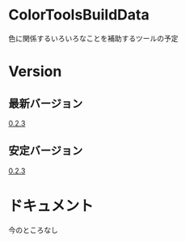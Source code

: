 # ColorToolsBuildData

色に関係するいろいろなことを補助するツールの予定

# Version
## 最新バージョン
[0.2.3](https://github.com/ayaha401/ColorToolsBuildData/releases/tag/v.0.2.3)
## 安定バージョン
[0.2.3](https://github.com/ayaha401/ColorToolsBuildData/releases/tag/v.0.2.3)
# ドキュメント
今のところなし
